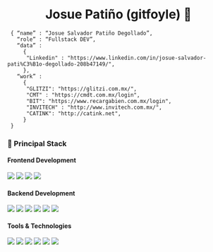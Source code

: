 <h1 align="center">Josue Patiño (gitfoyle) 👋</h1>

```shell
 { “name” : “Josue Salvador Patiño Degollado”,
   “role” : “Fullstack DEV”,
   “data” : 
     { 
      "Linkedin" : "https://www.linkedin.com/in/josue-salvador-pati%C3%B1o-degollado-208b47149/", 
     },
   “work” :
     {
      "GLITZI": "https://glitzi.com.mx/",
      "CMT" : "https://cmdt.com.mx/login",
      "BIT": "https://www.recargabien.com.mx/login",
      "INVITECH" : "http://www.invitech.com.mx/",
      "CATINK": "http://catink.net",
     }
 }
```

<h3>
  🚀 Principal Stack
</h3> 


<h4>Frontend Development</h4>
<p>
  <img src="https://img.shields.io/badge/HTML5-E34F26?style=for-the-badge&logo=html5&logoColor=white">
  <img src="https://img.shields.io/badge/CSS3-1572B6?style=for-the-badge&logo=css3&logoColor=white">
  <img src="https://img.shields.io/badge/JAVASCRIPT-yellow?style=for-the-badge&logo=javascript&logoColor=white">
  <img src="https://img.shields.io/badge/React-20232A?style=for-the-badge&logo=react&logoColor=61DAFB">
</p>
<h4>Backend Development</h4>
<p>
  <img src="https://img.shields.io/badge/PHP-blue?style=for-the-badge&logo=php&logoColor=ffffff">
  <img src="https://img.shields.io/badge/Laravel-red?style=for-the-badge&logo=laravel&logoColor=ffffff">
  <img src="https://img.shields.io/badge/JAVA-white?style=for-the-badge&logo=java&logoColor=red">
  <img src="https://img.shields.io/badge/Android-green?style=for-the-badge&logo=android&logoColor=white">
  <img src="https://img.shields.io/badge/MongoDB-white?style=for-the-badge&logo=mongodb&logoColor=4EA94B">
  <img src="https://img.shields.io/badge/MySQL-005C84?style=for-the-badge&logo=mysql&logoColor=white">
</p>
<h4>Tools & Technologies</h4>
<p>
  <img src="https://img.shields.io/badge/Git-F05032?style=for-the-badge&logo=git&logoColor=white">
  <img src="https://img.shields.io/badge/GitHub-100000?style=for-the-badge&logo=github&logoColor=white">
  <img src="https://img.shields.io/badge/Linux-FCC624?style=for-the-badge&logo=linux&logoColor=black">
  <img src="https://img.shields.io/badge/Notion-000000?style=for-the-badge&logo=notion&logoColor=white">
  <img src="https://img.shields.io/badge/Postman-FF6C37?style=for-the-badge&logo=Postman&logoColor=white">
  <img src="https://img.shields.io/badge/Heroku-430098?style=for-the-badge&logo=heroku&logoColor=white">
</p>

